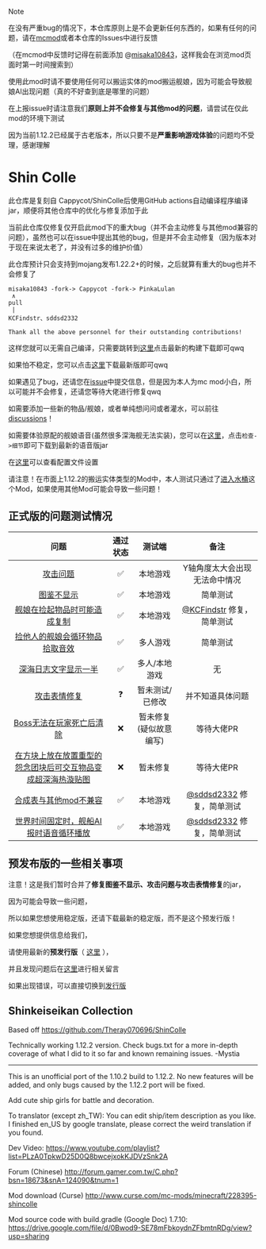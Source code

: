 > [!NOTE]
> 在没有严重bug的情况下，本仓库原则上是不会更新任何东西的，如果有任何的问题，请在[mcmod](https://www.mcmod.cn/class/412.html)或者本仓库的Issues中进行反馈
> 
> （在mcmod中反馈时记得在前面添加 @[misaka10843](https://center.mcmod.cn/289697/)，这样我会在浏览mod页面时第一时间搜索到）
>
> 使用此mod时请不要使用任何可以搬运实体的mod搬运舰娘，因为可能会导致舰娘AI出现问题（真的不好查到底是哪里的问题）
>
> 在上报issue时请注意我们**原则上并不会修复与其他mod的问题**，请尝试在仅此mod的环境下测试
>
> 因为当前1.12.2已经属于古老版本，所以只要不是**严重影响游戏体验**的问题均不受理，感谢理解

# Shin Colle

此仓库是复刻自 Cappycot/ShinColle后使用GitHub actions自动编译程序编译jar，顺便将其他仓库中的优化与修复添加于此 

当前此仓库仅修复仅开启此mod下的重大bug（并不会主动修复与其他mod兼容的问题），虽然也可以在issue中提出其他的bug，但是并不会主动修复（因为版本对于现在来说太老了，并没有过多的维护价值）

此仓库预计只会支持到mojang发布1.22.2+的时候，之后就算有重大的bug也并不会修复了

```
misaka10843 -fork-> Cappycot -fork-> PinkaLulan
 ∧
pull
 |
KCFindstr、sddsd2332

Thank all the above personnel for their outstanding contributions!
```

这样您就可以无需自己编译，只需要跳转到[这里](https://github.com/misaka10843/ShinColle/actions)点击最新的构建下载即可qwq

如果怕不稳定，您可以点击[这里](https://github.com/misaka10843/ShinColle/releases)下载最新版即可qwq

如果遇见了bug，还请您在[issue](https://github.com/misaka10843/ShinColle/issues)中提交信息，但是因为本人为mc mod小白，所以可能并不会修复，还请您等待大佬进行修复qwq

如需要添加一些新的物品/舰娘，或者单纯想问问或者灌水，可以前往[discussions](https://github.com/misaka10843/ShinColle/discussions)！

如需要体验原配的舰娘语音(虽然很多深海舰无法实装)，您可以在[这里](https://github.com/misaka10843/ShinColle/pull/8)，点击`检查->细节`即可下载到最新的语音版jar

在[这里](https://github.com/misaka10843/ShinColle/blob/mc-1.12.2/cfg-info.md)可以查看配置文件设置

请注意！在市面上1.12.2的搬运实体类型的Mod中，本人测试只通过了[进入水桶](https://www.mcmod.cn/class/2192.html)这个Mod，如果使用其他Mod可能会导致一些问题！

## 正式版的问题测试情况 

|问题|通过状态|测试端|备注|
|  :----:  | :----:  |  :----:  | :----:  |
[攻击问题](https://github.com/misaka10843/ShinColle/pull/2)|✅|本地游戏|Y轴角度太大会出现无法命中情况|
[图鉴不显示](https://github.com/misaka10843/ShinColle/pull/2)|✅|本地游戏|简单测试|
[舰娘在捡起物品时可能造成复制](https://github.com/misaka10843/ShinColle/pull/3#issuecomment-1134689839)|✅|本地游戏|[@KCFindstr](https://github.com/KCFindstr) 修复，简单测试|
[捡他人的舰娘会循环物品拾取音效](https://github.com/misaka10843/ShinColle/issues/9)|✅|多人游戏|简单测试|
[深海日志文字显示一半](https://github.com/misaka10843/ShinColle/issues/12)|✅|多人/本地游戏|无|
[攻击表情修复](https://github.com/misaka10843/ShinColle/pull/2)|❓|暂未测试/已修改|并不知道具体问题|
[Boss无法在玩家死亡后清除](https://github.com/misaka10843/ShinColle/issues/6)|❌|暂未修复(疑似故意编写)|等待大佬PR|
[在方块上放在放置重型的怨念团块后可交互物品变成超深海热漩贴图](https://github.com/misaka10843/ShinColle/issues/14)|❌|暂未修复|等待大佬PR|
[合成表与其他mod不兼容](https://github.com/misaka10843/ShinColle/issues/15)|✅|本地游戏|[@sddsd2332](https://github.com/sddsd2332) 修复，简单测试|
[世界时间固定时，舰船AI报时语音循环播放](https://github.com/misaka10843/ShinColle/issues/16)|✅|本地游戏|[@sddsd2332](https://github.com/sddsd2332) 修复，简单测试|

## 预发布版的一些相关事项

注意！这是我们暂时合并了**修复图鉴不显示、攻击问题与攻击表情修复**的jar，

因为可能会导致一些问题，

所以如果您想使用稳定版，还请下载最新的稳定版，而不是这个预发行版！

如果您想提供信息给我们，

请使用最新的**预发行版**（ [这里](https://github.com/misaka10843/ShinColle/releases/tag/2022.5.22-1) ），

并且发现问题后在[这里](https://github.com/misaka10843/ShinColle/pull/3)进行相关留言

如果出现错误，可以直接切换到[发行版](https://github.com/misaka10843/ShinColle/releases/latest)

## Shinkeiseikan Collection


Based off https://github.com/Theray070696/ShinColle

Technically working 1.12.2 version. Check bugs.txt for a more in-depth coverage of what I did to it so far and known remaining issues. -Mystia

-------------------------------------------------------------

This is an unofficial port of the 1.10.2 build to 1.12.2.
No new features will be added, and only bugs caused by the 1.12.2 port will be fixed.

Add cute ship girls for battle and decoration.


To translator (except zh_TW):
You can edit ship/item description as you like.
I finished en_US by google translate, please correct the weird translation if you found.



Dev Video:
https://www.youtube.com/playlist?list=PLzA0TpkwD25D0Q8bwcejxokKJDVzSnk2A

Forum (Chinese)
http://forum.gamer.com.tw/C.php?bsn=18673&snA=124090&tnum=1

Mod download (Curse)
http://www.curse.com/mc-mods/minecraft/228395-shincolle

Mod source code with build.gradle (Google Doc)
1.7.10:
https://drive.google.com/file/d/0Bwod9-SE78mFbkoydnZFbmtnRDg/view?usp=sharing

